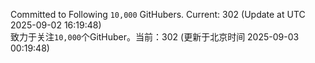 Committed to Following `10,000` GitHubers. Current: <!-- FOLLOWING_COUNT -->302<!-- FOLLOWING_COUNT --> (Update at UTC <!-- LAST_UPDATED -->2025-09-02 16:19:48<!-- LAST_UPDATED -->)<br>
致力于关注`10,000`个GitHuber。当前：<!-- FOLLOWING_COUNT -->302<!-- FOLLOWING_COUNT --> (更新于北京时间 <!-- LAST_UPDATED_CST -->2025-09-03 00:19:48<!-- LAST_UPDATED_CST -->)
